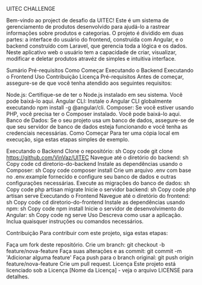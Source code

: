 UITEC CHALLENGE

Bem-vindo ao project de desafio da UITEC! Este é um sistema de gerenciamento de produtos desenvolvido para ajudá-lo a rastrear informações sobre produtos e categorias. O projeto é dividido em duas partes: a interface do usuário do frontend, construída com Angular, e o backend construído com Laravel, que gerencia toda a lógica e os dados. Neste aplicativo web o usuário tem a capacidade de criar, visualizar, modificar e deletar produtos atravéz de simples e intuitiva interface.

Sumário
Pré-requisitos
Como Começar
Executando o Backend
Executando o Frontend
Uso
Contribuição
Licença
Pré-requisitos
Antes de começar, assegure-se de que você tenha atendido aos seguintes requisitos:

Node.js: Certifique-se de ter o Node.js instalado em seu sistema. Você pode baixá-lo aqui.
Angular CLI: Instale o Angular CLI globalmente executando npm install -g @angular/cli.
Composer: Se você estiver usando PHP, você precisa ter o Composer instalado. Você pode baixá-lo aqui.
Banco de Dados: Se o seu projeto usa um banco de dados, assegure-se de que seu servidor de banco de dados esteja funcionando e você tenha as credenciais necessárias.
Como Começar
Para ter uma cópia local em execução, siga estas etapas simples de exemplo.

Executando o Backend
Clone o repositório:
sh
Copy code
git clone https://github.com/VinVaz/UITEC
Navegue até o diretório do backend:
sh
Copy code
cd diretorio-do-backend
Instale as dependências usando o Composer:
sh
Copy code
composer install
Crie um arquivo .env com base no .env.example fornecido e configure seu banco de dados e outras configurações necessárias.
Execute as migrações do banco de dados:
sh
Copy code
php artisan migrate
Inicie o servidor backend:
sh
Copy code
php artisan serve
Executando o Frontend
Navegue até o diretório do frontend:
sh
Copy code
cd diretorio-do-frontend
Instale as dependências usando npm:
sh
Copy code
npm install
Inicie o servidor de desenvolvimento do Angular:
sh
Copy code
ng serve
Uso
Descreva como usar a aplicação. Inclua quaisquer instruções ou comandos necessários.

Contribuição
Para contribuir com este projeto, siga estas etapas:

Faça um fork deste repositório.
Crie um branch: git checkout -b feature/nova-feature
Faça suas alterações e as commit: git commit -m 'Adicionar alguma feature'
Faça push para o branch original: git push origin feature/nova-feature
Crie um pull request.
Licença
Este projeto está licenciado sob a Licença [Nome da Licença] - veja o arquivo LICENSE para detalhes.
